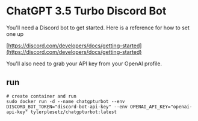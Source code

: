 # ChatGPT 3.5 Turbo Discord Bot

You'll need a Discord bot to get started. Here is a reference for how to set one up

[https://discord.com/developers/docs/getting-started](https://discord.com/developers/docs/getting-started)

You'll also need to grab your API key from your OpenAI profile.

## run

```
# create container and run
sudo docker run -d --name chatgpturbot --env DISCORD_BOT_TOKEN="discord-bot-api-key" --env OPENAI_API_KEY="openai-api-key" tylerplesetz/chatgpturbot:latest
```
